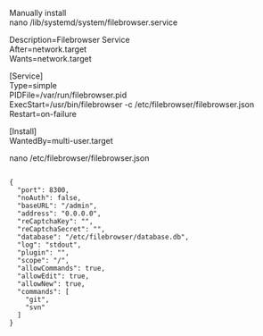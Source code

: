Manually install  
nano /lib/systemd/system/filebrowser.service  

Description=Filebrowser Service  
After=network.target  
Wants=network.target  

[Service]  
Type=simple  
PIDFile=/var/run/filebrowser.pid  
ExecStart=/usr/bin/filebrowser -c /etc/filebrowser/filebrowser.json  
Restart=on-failure  

[Install]  
WantedBy=multi-user.target








nano /etc/filebrowser/filebrowser.json  
<pre><code>
{  
  "port": 8300,  
  "noAuth": false,  
  "baseURL": "/admin",  
  "address": "0.0.0.0",  
  "reCaptchaKey": "",  
  "reCaptchaSecret": "",  
  "database": "/etc/filebrowser/database.db",  
  "log": "stdout",  
  "plugin": "",  
  "scope": "/",  
  "allowCommands": true,  
  "allowEdit": true,  
  "allowNew": true,  
  "commands": [  
    "git",  
    "svn"  
  ]  
}  
<pre>
</code></pre>














